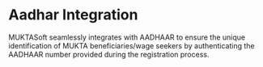 # Aadhar Integration

MUKTASoft seamlessly integrates with AADHAAR to ensure the unique identification of MUKTA beneficiaries/wage seekers by authenticating the AADHAAR number provided during the registration process.
